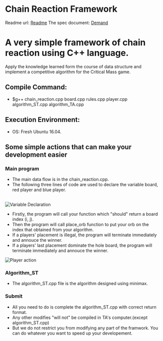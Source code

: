# Chain Reaction Framework

Readme url: [Readme](https://github.com/Hhhho/Chain-Reaction)
The spec document: [Demand](https://github.com/Hhhho/Chain-Reaction/blob/main/Project3.docx)

# A very simple framework of chain reaction using C++ language. 

Apply the knowledge learned form the course of data structure and implement a competitive algorithm for the Critical Mass game.

## Compile Command:
* $g++ chain_reaction.cpp board.cpp rules.cpp player.cpp algorithm_ST.cpp algorithm_TA.cpp

## Execution Environment: 
* OS: Fresh Ubuntu 16.04.

## Some simple actions that can make your development easier 

### Main program

*  The main data flow is in the chain_reaction.cpp. 
*  The following three lines of code are used to declare the variable board, red player and blue player.<br></br>

![Variable Declaration](/images/002.png)

*  Firstly, the program will call your function which "should" return a board index (i, j).
*  Then the program will call place_orb function to put your orb on the index that obtained from your algorithm.
*  If a players' placement is illegal, the program will terminate immediately and annouce the winner.
*  If a players' last placement dominate the hole board, the program will terminate immediately and annouce the winner.

![Player action](/images/001.png)

### Algorithm_ST

*  The algorithm_ST.cpp file is the algorithm designed using minimax.

### Submit

*  All you need to do is complete the algorithm_ST.cpp with correct return format.
*  Any other modifies "will not" be compiled in TA's computer.(except algorithm_ST.cpp)
*  But we do not restrict you from modifying any part of the framwork. You can do whatever you want to speed up your developement.
